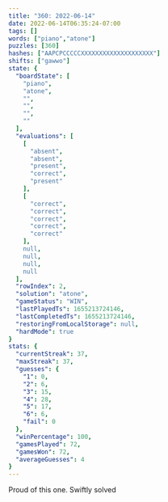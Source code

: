 ```yaml
---
title: "360: 2022-06-14"
date: 2022-06-14T06:35:24-07:00
tags: []
words: ["piano","atone"]
puzzles: [360]
hashes: ["AAPCPCCCCCXXXXXXXXXXXXXXXXXXXX"]
shifts: ["gawwo"]
state: {
  "boardState": [
    "piano",
    "atone",
    "",
    "",
    "",
    ""
  ],
  "evaluations": [
    [
      "absent",
      "absent",
      "present",
      "correct",
      "present"
    ],
    [
      "correct",
      "correct",
      "correct",
      "correct",
      "correct"
    ],
    null,
    null,
    null,
    null
  ],
  "rowIndex": 2,
  "solution": "atone",
  "gameStatus": "WIN",
  "lastPlayedTs": 1655213724146,
  "lastCompletedTs": 1655213724146,
  "restoringFromLocalStorage": null,
  "hardMode": true
}
stats: {
  "currentStreak": 37,
  "maxStreak": 37,
  "guesses": {
    "1": 0,
    "2": 6,
    "3": 15,
    "4": 28,
    "5": 17,
    "6": 6,
    "fail": 0
  },
  "winPercentage": 100,
  "gamesPlayed": 72,
  "gamesWon": 72,
  "averageGuesses": 4
}
---
```


<!-- more -->
Proud of this one. Swiftly solved
